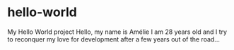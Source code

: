# hello-world
My Hello World project
Hello, my name is Amélie I am 28 years old and I try to reconquer my love for development after a few years out of the road...
